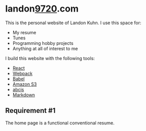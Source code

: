 landon[9720](#9720).com
=======================

This is the personal website of Landon Kuhn. I use this space for:

* My resume
* Tunes
* Programming hobby projects
* Anything at all of interest to me

I build this website with the following tools:

* [React](https://reactjs.org/)
* [Webpack](https://webpack.github.io/)
* [Babel](https://babeljs.io/)
* [Amazon S3](https://aws.amazon.com)
* [abcjs](https://github.com/paulrosen/abcjs)
* [Markdown](https://daringfireball.net/projects/markdown/syntax)

Requirement #1
--------------

The home page is a functional conventional resume.
